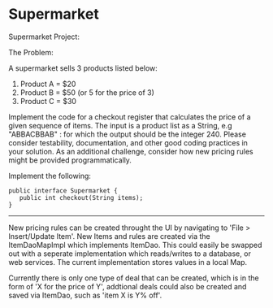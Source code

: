 Supermarket
===========

Supermarket Project:

The Problem:
 
A supermarket sells 3 products listed below: 

1. Product A = $20
2. Product B = $50 (or 5 for the price of 3)
3. Product C = $30
 
Implement the code for a checkout register that calculates the price
of a given sequence of items. The input is a product list as a
String, e.g "ABBACBBAB" : for which the output should be the integer 240.
Please consider testability, documentation, and other good coding
practices in your solution. As an additional challenge, consider how
new pricing rules might be provided programmatically.
 
Implement the following:
```
public interface Supermarket {
   public int checkout(String items);
}
```
-----

New pricing rules can be created throught the UI by navigating to 'File > Insert/Update Item'.  New Items and rules are created via the ItemDaoMapImpl which implements ItemDao.  This could easily be swapped out with a seperate implementation which reads/writes to a database, or web services.  The current implementation stores values in a local Map.

Currently there is only one type of deal that can be created, which is in the form of 'X for the price of Y', addtional deals could also be created and saved via ItemDao, such as 'item X is Y% off'.

